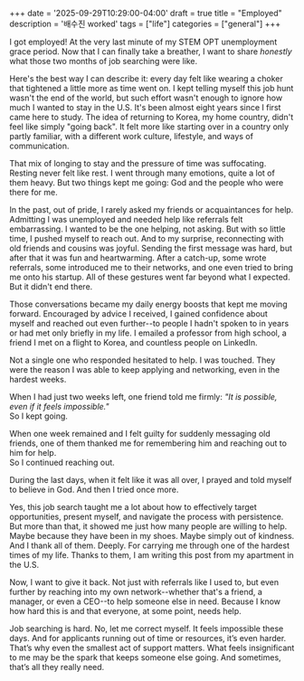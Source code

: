 +++
date = '2025-09-29T10:29:00-04:00'
draft = true
title = "Employed"
description = '배수진 worked'
tags = ["life"]
categories = ["general"]
+++

I got employed! At the very last minute of my STEM OPT unemployment grace period. Now that I can finally take a breather, I want to share *honestly* what those two months of job searching were like. 

Here's the best way I can describe it: every day felt like wearing a choker that tightened a little more as time went on. I kept telling myself this job hunt wasn't the end of the world, but such effort wasn't enough to ignore how much I wanted to stay in the U.S. It's been almost eight years since I first came here to study. The idea of returning to Korea, my home country, didn't feel like simply "going back". It felt more like starting over in a country only partly familiar, with a different work culture, lifestyle, and ways of communication.

That mix of longing to stay and the pressure of time was suffocating. Resting never felt like rest. I went through many emotions, quite a lot of them heavy. But two things kept me going: God and the people who were there for me. 

In the past, out of pride, I rarely asked my friends or acquaintances for help. Admitting I was unemployed and needed help like referrals felt embarrassing. I wanted to be the one helping, not asking. But with so little time, I pushed myself to reach out. And to my surprise, reconnecting with old friends and cousins was joyful. Sending the first message was hard, but after that it was fun and heartwarming. After a catch-up, some wrote referrals, some introduced me to their networks, and one even tried to bring me onto his startup. All of these gestures went far beyond what I expected. But it didn't end there.

Those conversations became my daily energy boosts that kept me moving forward. Encouraged by advice I received, I gained confidence about myself and reached out even further--to people I hadn't spoken to in years or had met only briefly in my life. I emailed a professor from high school, a friend I met on a flight to Korea, and countless people on LinkedIn.

Not a single one who responded hesitated to help. I was touched. They were the reason I was able to keep applying and networking, even in the hardest weeks. 

When I had just two weeks left, one friend told me firmly: *"It is possible, even if it feels impossible."*  
So I kept going.

When one week remained and I felt guilty for suddenly messaging old friends, one of them thanked me for remembering him and reaching out to him for help.  
So I continued reaching out.

During the last days, when it felt like it was all over, I prayed and told myself to believe in God.
And then I tried once more.

Yes, this job search taught me a lot about how to effectively target opportunities, present myself, and navigate the process with persistence. But more than that, it showed me just how many people are willing to help. Maybe because they have been in my shoes. Maybe simply out of kindness. And I thank all of them. Deeply. For carrying me through one of the hardest times of my life. Thanks to them, I am writing this post from my apartment in the U.S.

Now, I want to give it back. Not just with referrals like I used to, but even further by reaching into my own network--whether that's a friend, a manager, or even a CEO--to help someone else in need. Because I know how hard this is and that everyone, at some point, needs help.

Job searching is hard. No, let me correct myself. It feels impossible these days. And for applicants running out of time or resources, it’s even harder. That’s why even the smallest act of support matters. What feels insignificant to me may be the spark that keeps someone else going. And sometimes, that’s all they really need.